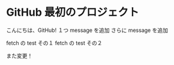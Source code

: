 # GitHub 最初のプロジェクト

こんにちは、GitHub!
１つ message を追加
さらに message を追加

fetch の test その１
fetch の test その２

また変更！

